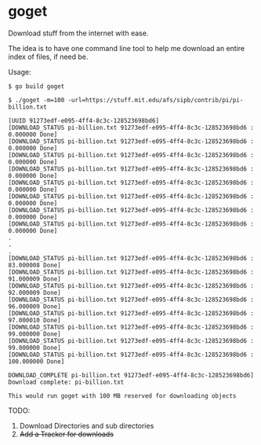 # goget
Download stuff from the internet with ease.

The idea is to have one command line tool to help me download an entire index of files, if need be.

Usage:

`$ go build goget`

`$ ./goget -m=100 -url=https://stuff.mit.edu/afs/sipb/contrib/pi/pi-billion.txt`

```
[UUID 91273edf-e095-4ff4-8c3c-128523698bd6]
[DOWNLOAD_STATUS pi-billion.txt 91273edf-e095-4ff4-8c3c-128523698bd6 : 0.000000 Done]
[DOWNLOAD_STATUS pi-billion.txt 91273edf-e095-4ff4-8c3c-128523698bd6 : 0.000000 Done]
[DOWNLOAD_STATUS pi-billion.txt 91273edf-e095-4ff4-8c3c-128523698bd6 : 0.000000 Done]
[DOWNLOAD_STATUS pi-billion.txt 91273edf-e095-4ff4-8c3c-128523698bd6 : 0.000000 Done]
[DOWNLOAD_STATUS pi-billion.txt 91273edf-e095-4ff4-8c3c-128523698bd6 : 0.000000 Done]
[DOWNLOAD_STATUS pi-billion.txt 91273edf-e095-4ff4-8c3c-128523698bd6 : 0.000000 Done]
[DOWNLOAD_STATUS pi-billion.txt 91273edf-e095-4ff4-8c3c-128523698bd6 : 0.000000 Done]
[DOWNLOAD_STATUS pi-billion.txt 91273edf-e095-4ff4-8c3c-128523698bd6 : 0.000000 Done]
.
.
.
[DOWNLOAD_STATUS pi-billion.txt 91273edf-e095-4ff4-8c3c-128523698bd6 : 83.000008 Done]
[DOWNLOAD_STATUS pi-billion.txt 91273edf-e095-4ff4-8c3c-128523698bd6 : 91.000009 Done]
[DOWNLOAD_STATUS pi-billion.txt 91273edf-e095-4ff4-8c3c-128523698bd6 : 92.000009 Done]
[DOWNLOAD_STATUS pi-billion.txt 91273edf-e095-4ff4-8c3c-128523698bd6 : 96.000009 Done]
[DOWNLOAD_STATUS pi-billion.txt 91273edf-e095-4ff4-8c3c-128523698bd6 : 97.000010 Done]
[DOWNLOAD_STATUS pi-billion.txt 91273edf-e095-4ff4-8c3c-128523698bd6 : 99.000000 Done]
[DOWNLOAD_STATUS pi-billion.txt 91273edf-e095-4ff4-8c3c-128523698bd6 : 99.000000 Done]
[DOWNLOAD_STATUS pi-billion.txt 91273edf-e095-4ff4-8c3c-128523698bd6 : 100.000000 Done]

DOWNLOAD_COMPLETE pi-billion.txt 91273edf-e095-4ff4-8c3c-128523698bd6]
Download complete: pi-billion.txt

```
`This would run goget with 100 MB reserved for downloading objects`

TODO:

  1. Download Directories and sub directories
  2. ~~Add a Tracker for downloads~~

